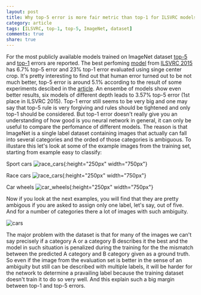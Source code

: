 ```yaml
---
layout: post
title: Why top-5 error is more fair metric than top-1 for ILSVRC models
category: article
tags: [ILSVRC, top-1, top-5, ImageNet, dataset]
comments: true
share: true
---
```


For the most publicly available models trained on ImageNet dataset [top-5](http://stats.stackexchange.com/questions/156471/imagenet-what-is-top-1-and-top-5-error-rate) and [top-1](http://stats.stackexchange.com/questions/156471/imagenet-what-is-top-1-and-top-5-error-rate) errors are reported. The best perfoming [model](https://github.com/KaimingHe/deep-residual-networks) from [ILSVRC 2015](http://image-net.org/challenges/LSVRC/2015/) has 6.7% top-5 error and 23% top-1 error evaluated using singe center crop. It's pretty interesting to find out that human error turned out to be not much better, top-5 error is around 5.1%  according to the result of some experiments descibed in the [article](http://karpathy.github.io/2014/09/02/what-i-learned-from-competing-against-a-convnet-on-imagenet/). An ensembe of models show even better results, six models of different depth leads to 3.57% top-5 error (1st place in ILSVRC 2015). Top-1 error still seems to be very big and one may say that top-5 rule is very forgiving and rules should be tightened and only top-1 should be considered. But top-1 error doesn't really give you an understanding of how good is you neural network in general, it can only be useful to compare the perfomance of different models. The reason is that ImageNet is a single label dataset containing images that actually can fall into several categories and the orded of those categories is ambiguous. To illustare this let's look at some of the example images from the training set, starting from example easy to classify:

Sport cars 
![race_cars](../../images/sport_cars.jpg){:height="250px" width="750px"}

Race cars 
![race_cars](../../images/race_cars.jpg){:height="250px" width="750px"}

Car wheels 
![car_wheels](../../images/car_wheels.jpg){:height="250px" width="750px"}


Now if you look at the next examples, you will find that they are pretty ambigous if you are asked to assign only one label, let's say, out of five. And for a number of categories there a lot of images with such ambiguity.  

![cars](../../images/cars_collage.jpg)

The major problem with the dataset is that for many of the images we can't say precisely if a category A or a category B describes it the best and the model in such situation is penalized during the training for the the mismatch between the predicted A category and B category given as a ground truth. So even if the image from the evaluation set is better in the sense of an ambiguity but still can be described with multiple labels, it will be harder for the network to determine a pravailing label because the training dataset doesn't train it to do so very well. And this explain such a big margin between top-1 and top-5 errors.
